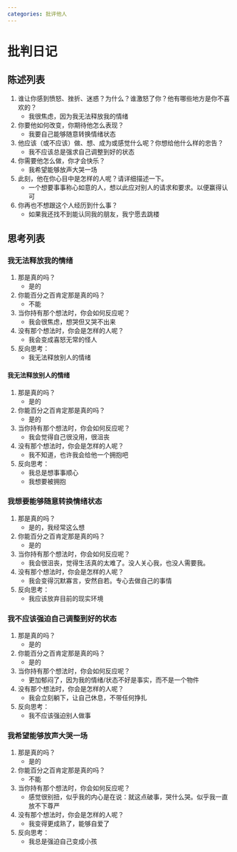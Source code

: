 ```yaml
---
categories: 批评他人
---
```


# 批判日记

## 陈述列表

1. 谁让你感到愤怒、挫折、迷惑？为什么？谁激怒了你？他有哪些地方是你不喜欢的？
    - 我很焦虑，因为我无法释放我的情绪
2. 你要他如何改变，你期待他怎么表现？
    - 我要自己能够随意转换情绪状态
3. 他应该（或不应该）做、想、成为或感觉什么呢？你想给他什么样的忠告？
    - 我不应该总是强求自己调整到好的状态
4. 你需要他怎么做，你才会快乐？
    - 我希望能够放声大哭一场
5. 此刻，他在你心目中是怎样的人呢？请详细描述一下。
    - 一个想要事事称心如意的人，想以此应对别人的请求和要求。以便赢得认可
6. 你再也不想跟这个人经历到什么事？
    - 如果我还找不到能认同我的朋友，我宁愿去跳楼

## 思考列表

### 我无法释放我的情绪

1. 那是真的吗？
    - 是的
2. 你能百分之百肯定那是真的吗？
    - 不能
3. 当你持有那个想法时，你会如何反应呢？
    - 我会很焦虑，想哭但又哭不出来
4. 没有那个想法时，你会是怎样的人呢？
    - 我会变成喜怒无常的怪人
5. 反向思考：
    - 我无法释放别人的情绪

#### 我无法释放别人的情绪

1. 那是真的吗？
    - 是的
2. 你能百分之百肯定那是真的吗？
    - 是的
3. 当你持有那个想法时，你会如何反应呢？
    - 我会觉得自己很没用，很沮丧
4. 没有那个想法时，你会是怎样的人呢？
    - 我不知道，也许我会给他一个拥抱吧
5. 反向思考：
    - 我总是想事事顺心
    - 我想要被拥抱

### 我想要能够随意转换情绪状态

1. 那是真的吗？
    - 是的，我经常这么想
2. 你能百分之百肯定那是真的吗？
    - 是的
3. 当你持有那个想法时，你会如何反应呢？
    - 我会很沮丧，觉得生活真的太难了。没人关心我，也没人需要我。
4. 没有那个想法时，你会是怎样的人呢？
    - 我会变得沉默寡言，安然自若。专心去做自己的事情
5. 反向思考：
    - 我应该放弃目前的现实环境

### 我不应该强迫自己调整到好的状态

1. 那是真的吗？
    - 是的
2. 你能百分之百肯定那是真的吗？
    - 是的
3. 当你持有那个想法时，你会如何反应呢？
    - 更加郁闷了，因为我的情绪/状态不好是事实，而不是一个物件
4. 没有那个想法时，你会是怎样的人呢？
    - 我会立刻躺下，让自己休息，不带任何挣扎
5. 反向思考：
    - 我不应该强迫别人做事

### 我希望能够放声大哭一场

1. 那是真的吗？
    - 是的
2. 你能百分之百肯定那是真的吗？
    - 不能
3. 当你持有那个想法时，你会如何反应呢？
    - 感觉很别扭，似乎我的内心是在说：就这点破事，哭什么哭。似乎我一直放不下尊严
4. 没有那个想法时，你会是怎样的人呢？
    - 我变得更成熟了，能够自爱了
5. 反向思考：
    - 我总是强迫自己变成小孩
